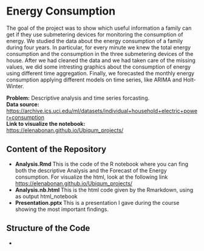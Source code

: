 # Energy Consumption
The goal of the project was to show which useful information a family can get if they use submetering devices for monitoring the consumption of energy. We studied the data about the energy consumption of a family during four years. In particular, for every minute we knew the total energy consumption and the consumption in the three submetering devices of the house. After we had cleaned the data and we had taken care of the missing values, we did some intresting graphics about the consumption of energy using different time aggregation. Finally, we forecasted the monthly energy consumption applying different models on time series, like ARIMA and Holt-Winter. 

<b> Problem:</b> Descriptive analysis and time series forcasting. <br>
<b> Data source:</b> https://archive.ics.uci.edu/ml/datasets/individual+household+electric+power+consumption <br>
<b> Link to visualize the notebook: </b> https://elenabonan.github.io/Ubiqum_projects/

## Content of the Repository
- <b> Analysis.Rmd </b> This is the code of the R notebook where you can fing both the descriptive Analysis and the Forecast of the Energy consumption. For visualize the html, look at the following link https://elenabonan.github.io/Ubiqum_projects/
- <b> Analysis.nb.html </b> This is the html code given by the Rmarkdown, using as output html_notebook
- <b> Presentation.pptx </b> This is a presentation I gave during the course showing the most important findings. 

## Structure of the Code 
- 
